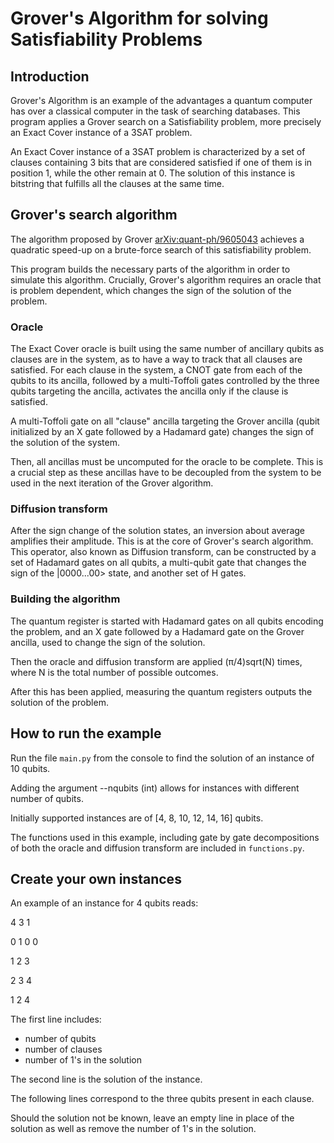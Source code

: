 # Grover's Algorithm for solving Satisfiability Problems

## Introduction

Grover's Algorithm is an example of the advantages a quantum computer has over a classical computer in the task of searching databases. This program applies a Grover search on a Satisfiability problem, more precisely an Exact Cover instance of a 3SAT problem.


An Exact Cover instance of a 3SAT problem is characterized by a set of clauses containing 3 bits that are considered satisfied if one of them is in position 1, while the other remain at 0. The solution of this instance is bitstring that fulfills all the clauses at the same time. 

## Grover's search algorithm

The algorithm proposed by Grover [arXiv:quant-ph/9605043](https://arxiv.org/abs/quant-ph/9605043) achieves a quadratic speed-up on a brute-force search of this satisfiability problem.

This program builds the necessary parts of the algorithm in order to simulate this algorithm. Crucially, Grover's algorithm requires an oracle that is problem dependent, which changes the sign of the solution of the problem. 

### Oracle

The Exact Cover oracle is built using the same number of ancillary qubits as clauses are in the system, as to have a way to track that all clauses are satisfied. For each clause in the system, a CNOT gate from each of the qubits to its ancilla, followed by a multi-Toffoli gates controlled by the three qubits targeting the ancilla, activates the ancilla only if the clause is satisfied.

A multi-Toffoli gate on all "clause" ancilla targeting the Grover ancilla (qubit initialized by an X gate followed by a Hadamard gate) changes the sign of the solution of the system. 

Then, all ancillas must be uncomputed for the oracle to be complete. This is a crucial step as these ancillas have to be decoupled from the system to be used in the next iteration of the Grover algorithm.

### Diffusion transform

After the sign change of the solution states, an inversion about average amplifies their amplitude. This is at the core of Grover's search algorithm. This operator, also known as Diffusion transform, can be constructed by a set of Hadamard gates on all qubits, a multi-qubit gate that changes the sign of the |0000...00> state, and another set of H gates. 

### Building the algorithm

The quantum register is started with Hadamard gates on all qubits encoding the problem, and an X gate followed by a Hadamard gate on the Grover ancilla, used to change the sign of the solution. 

Then the oracle and diffusion transform are applied (π/4)sqrt(N) times, where N is the total number of possible outcomes.

After this has been applied, measuring the quantum registers outputs the solution of the problem. 

## How to run the example

Run the file `main.py` from the console to find the solution of an instance of 10 qubits.

Adding the argument --nqubits (int) allows for instances with different number of qubits.

Initially supported instances are of [4, 8, 10, 12, 14, 16] qubits.

The functions used in this example, including gate by gate decompositions of both the oracle and diffusion transform are included in `functions.py`.

## Create your own instances

An example of an instance for 4 qubits reads:

 4 3 1

0 1 0 0

 1 2 3

 2 3 4

 1 2 4

The first line includes:
- number of qubits
- number of clauses
- number of 1's in the solution

The second line is the solution of the instance.

The following lines correspond to the three qubits present in each clause.

Should the solution not be known, leave an empty line in place of the solution as well as remove the number of 1's in the solution.
